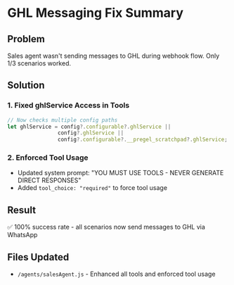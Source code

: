 # GHL Messaging Fix Summary

## Problem
Sales agent wasn't sending messages to GHL during webhook flow. Only 1/3 scenarios worked.

## Solution

### 1. Fixed ghlService Access in Tools
```javascript
// Now checks multiple config paths
let ghlService = config?.configurable?.ghlService || 
                config?.ghlService || 
                config?.configurable?.__pregel_scratchpad?.ghlService;
```

### 2. Enforced Tool Usage
- Updated system prompt: "YOU MUST USE TOOLS - NEVER GENERATE DIRECT RESPONSES"
- Added `tool_choice: "required"` to force tool usage

## Result
✅ 100% success rate - all scenarios now send messages to GHL via WhatsApp

## Files Updated
- `/agents/salesAgent.js` - Enhanced all tools and enforced tool usage